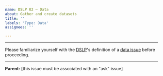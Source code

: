 ```yaml
---
name: DSLP 02 – Data
about: Gather and create datasets
title: ''
labels: 'Type: Data'
assignees: ''

---
```


***
Please familiarize yourself with the [DSLP](https://github.com/dslp/dslp)'s definition of a [data issue](https://github.com/dslp/dslp/blob/main/issue-types/2-data-issues.md) before proceeding.
***

**Parent:** [this issue must be associated with an "ask" issue]
